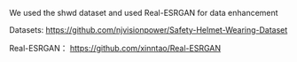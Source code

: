 We used the shwd dataset and used Real-ESRGAN for data enhancement

Datasets:   https://github.com/njvisionpower/Safety-Helmet-Wearing-Dataset


Real-ESRGAN： https://github.com/xinntao/Real-ESRGAN
